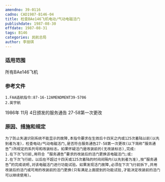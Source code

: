 ```yaml
---
amendno: 39-0116
cadno: CAD1987-B146-04
title: 检查BAe146飞机电动/气动电磁活门
publishdate: 1987-08-30
effdate: 1987-08-31
tags: B146
categories: 民航总局
author: 李丽琪
---
```


### 适用范围 
所有BAe146飞机

### 参考文件
    1.FAA适航指令:87-16-12AMENDMENT39-5706 
    2.英宇航 
1986年 11月 4日颁发的服务通告 27-58第一次更改


### 原因、措施和规定 
    为了防止失速识别系统不能显示的故障,本指令要求在生效后十四天之内或125次着陆以前(以先到者为准)，检查电动/气动电磁活门,是否符合服务通告27-58第一次更改(以下简称“服务通告”)所规定的系列号和改装标志。如果怀疑活门是改装前的(无改装标志),完成: 
    1.在下次飞行前,用符合 “服务通告”要求的改装后的活门更换该电磁活门;或: 
    2.在下次飞行前，以后在不超过十四天或125次着陆的时间间隔内(以先到者为准),按“服务通告”的完成说明,对该电磁活门进行功能试验。如果发现活门故障,必须在下次飞行前拆下,并用改装后的活门或可用的改装前的活门更换(只有满足上面提到的功能试验,才能决定改装前的活门可以继续使用)。

    

